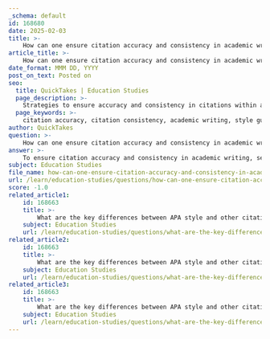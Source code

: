 ```yaml
---
_schema: default
id: 168680
date: 2025-02-03
title: >-
    How can one ensure citation accuracy and consistency in academic writing?
article_title: >-
    How can one ensure citation accuracy and consistency in academic writing?
date_format: MMM DD, YYYY
post_on_text: Posted on
seo:
  title: QuickTakes | Education Studies
  page_description: >-
    Strategies to ensure accuracy and consistency in citations within academic writing, including understanding style guides, using citation tools, maintaining reference lists, implementing in-text citations, reviewing for errors, staying updated, and seeking feedback.
  page_keywords: >-
    citation accuracy, citation consistency, academic writing, style guide, citation tools, reference list, in-text citations, review and edit, citation practices, seek feedback
author: QuickTakes
question: >-
    How can one ensure citation accuracy and consistency in academic writing?
answer: >-
    To ensure citation accuracy and consistency in academic writing, several strategies and best practices can be employed:\n\n1. **Familiarize Yourself with the Style Guide**: Understanding the specific rules and guidelines of the citation style you are using (e.g., APA, MLA, Chicago) is crucial. Each style has its own requirements for formatting citations, in-text citations, and the references page. Mastery of these elements helps maintain consistency throughout your work.\n\n2. **Use Citation Tools Wisely**: Citation management software (e.g., Zotero, EndNote, Mendeley) can significantly enhance the efficiency and accuracy of the referencing process. These tools automate citation generation and formatting, helping to ensure that citations are consistent and correctly formatted. However, it is essential to verify the accuracy of the citations generated by these tools, as they may not always be perfect.\n\n3. **Maintain a Comprehensive Reference List**: Keep a detailed and organized list of all sources you intend to cite. This list should include all necessary information (e.g., author names, publication dates, titles, and publication details) to facilitate accurate citations. A well-structured reference list acts as a roadmap for readers to trace your research journey.\n\n4. **Implement In-Text Citations**: Use in-text citations appropriately for paraphrased or quoted material. In APA style, for example, this involves including the author's last name and the year of publication (e.g., Smith, 2020). This practice not only gives credit to original authors but also helps prevent plagiarism.\n\n5. **Review and Edit**: After completing your writing, review your citations and references for accuracy and consistency. Check for common errors such as incorrect author names, publication years, or formatting issues. This step is vital for maintaining citation integrity.\n\n6. **Stay Updated on Citation Practices**: Citation practices can evolve, so it is important to stay informed about any changes to the style guides you are using. Regularly consult the official guidelines or reputable resources to ensure compliance with the latest standards.\n\n7. **Seek Feedback**: If possible, have peers or mentors review your citations and references. They may catch errors you overlooked and provide valuable insights into improving your citation practices.\n\nBy implementing these strategies, you can enhance the accuracy and consistency of your citations, thereby upholding academic integrity and contributing to the credibility of your research.
subject: Education Studies
file_name: how-can-one-ensure-citation-accuracy-and-consistency-in-academic-writing.md
url: /learn/education-studies/questions/how-can-one-ensure-citation-accuracy-and-consistency-in-academic-writing
score: -1.0
related_article1:
    id: 168663
    title: >-
        What are the key differences between APA style and other citation styles?
    subject: Education Studies
    url: /learn/education-studies/questions/what-are-the-key-differences-between-apa-style-and-other-citation-styles
related_article2:
    id: 168663
    title: >-
        What are the key differences between APA style and other citation styles?
    subject: Education Studies
    url: /learn/education-studies/questions/what-are-the-key-differences-between-apa-style-and-other-citation-styles
related_article3:
    id: 168663
    title: >-
        What are the key differences between APA style and other citation styles?
    subject: Education Studies
    url: /learn/education-studies/questions/what-are-the-key-differences-between-apa-style-and-other-citation-styles
---
```


&nbsp;